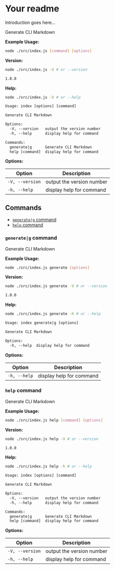 # Your readme

Introduction goes here...


<!-- ::insert file="./src/index.js.md" -->
<!-- Inserted on: 2024-12-22T11:52:37.915Z -->
Generate CLI Markdown

**Example Usage:**

```bash
node ./src/index.js [command] [options]
```

**Version:**

```bash
node ./src/index.js -V # or --version
```

```txt
1.0.0
```

**Help:**

```bash
node ./src/index.js -h # or --help
```

```txt
Usage: index [options] [command]

Generate CLI Markdown

Options:
  -V, --version   output the version number
  -h, --help      display help for command

Commands:
  generate|g      Generate CLI Markdown
  help [command]  display help for command

```

**Options:**

| Option | Description |
|---|---|
| `-V, --version`  | output the version number |
| `-h, --help`  | display help for command |

## Commands

- [`generate|g` command](#generate|g-command)
- [`help` command](#help-command)

### `generate|g` command

Generate CLI Markdown

**Example Usage:**

```bash
node ./src/index.js generate [options]
```

**Version:**

```bash
node ./src/index.js generate -V # or --version
```

```txt
1.0.0
```

**Help:**

```bash
node ./src/index.js generate -h # or --help
```

```txt
Usage: index generate|g [options]

Generate CLI Markdown

Options:
  -h, --help  display help for command

```

**Options:**

| Option | Description |
|---|---|
| `-h, --help`  | display help for command |

### `help` command

Generate CLI Markdown

**Example Usage:**

```bash
node ./src/index.js help [command] [options]
```

**Version:**

```bash
node ./src/index.js help -V # or --version
```

```txt
1.0.0
```

**Help:**

```bash
node ./src/index.js help -h # or --help
```

```txt
Usage: index [options] [command]

Generate CLI Markdown

Options:
  -V, --version   output the version number
  -h, --help      display help for command

Commands:
  generate|g      Generate CLI Markdown
  help [command]  display help for command

```

**Options:**

| Option | Description |
|---|---|
| `-V, --version`  | output the version number |
| `-h, --help`  | display help for command |


<!-- :/insert -->
